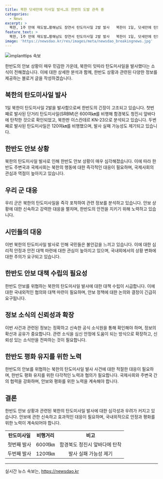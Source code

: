 ```yaml
---
title: 북한 닷새만에 미사일 발사…또 한번의 도발 관측 중
categories:
  - News
excerpt: >
  북한, 1주 만에 재도발…황해남도 장연서 탄도미사일 2발 발사   북한이 1일, 닷새만에 탄도미사일 2발을 발사했다. 첫 번째로 발사된 단거리 탄도미사일은 함경북도 앞바다에 시험 탄착한 것으로 알려졌으며, 북한판 이스칸데르 KN-23으로 분석 중이다. 두 번째 발사된 탄도미사일은 120여㎞를 비행했으나 발사 실패 가능성도 제기돼 있다. 해당 소식은 서울역 대합실에서 시민들에게 알려지고 있다.
feature_text: >
  북한, 1주 만에 재도발…황해남도 장연서 탄도미사일 2발 발사   북한이 1일, 닷새만에 탄도미사일 2발을 발사했다. 첫 번째로 발사된 단거리 탄도미사일은 함경북도 앞바다에 시험 탄착한 것으로 알려졌으며, 북한판 이스칸데르 KN-23으로 분석 중이다. 두 번째 발사된 탄도미사일은 120여㎞를 비행했으나 발사 실패 가능성도 제기돼 있다. 해당 소식은 서울역 대합실에서 시민들에게 알려지고 있다.
image: 'https://newsdao.kr/res/images/meta/newsdao_breakingnews.jpg'
---
```


<p><img src="https://newsdao.kr/res/images/meta/newsdao_breakingnews.jpg" alt="implanttips 속보" /></p>

<p>한반도의 안보 상황이 매우 민감한 가운데, 북한이 잇따라 탄도미사일을 발사했다는 소식이 전해졌습니다. 이에 대한 상세한 분석과 함께, 한반도 상황과 관련된 다양한 정보를 제공하는 블로거 글을 작성하겠습니다.</p>

<h2 data-ke-size="size26">북한의 탄도미사일 발사</h2>

<p data-ke-size="size16">1일 북한이 탄도미사일 2발을 발사함으로써 한반도의 긴장이 고조되고 있습니다. 첫번째로 발사된 단거리 탄도미사일(SRBM)은 600여㎞를 비행해 함경북도 청진시 앞바다에 탄착한 것으로 확인되었고, 북한판 이스칸데르 KN-23으로 분석되고 있습니다. 두번째로 발사된 탄도미사일은 120여㎞를 비행했으며, 발사 실패 가능성도 제기되고 있습니다.</p>

<h2 data-ke-size="size26">한반도 안보 상황</h2>

<p data-ke-size="size16">북한의 탄도미사일 발사로 인해 한반도 안보 상황이 매우 심각해졌습니다. 이에 따라 한반도 주변국과 국제사회는 북한의 행동에 대한 즉각적인 대응이 필요하며, 국제사회의 관심과 역점이 높아지고 있습니다.</p>

<h2 data-ke-size="size26">우리 군 대응</h2>

<p data-ke-size="size16">우리 군은 북한의 탄도미사일을 즉각 포착하여 관련 정보를 분석하고 있습니다. 안보 상황에 대한 신속하고 강력한 대응을 펼치며, 한반도의 안전을 지키기 위해 노력하고 있습니다.</p>

<h2 data-ke-size="size26">시민들의 대응</h2>

<p data-ke-size="size16">이번 북한의 탄도미사일 발사로 인해 국민들은 불안감을 느끼고 있습니다. 이에 대한 심리적 안정과 안전 대책 마련에 대한 관심이 높아지고 있으며, 국내외에서의 상황 변화에 대한 주의가 요구되고 있습니다.</p>

<h2 data-ke-size="size26">한반도 안보 대책 수립의 필요성</h2>

<p data-ke-size="size16">한반도 안보를 위협하는 북한의 탄도미사일 발사에 대한 대책 수립이 시급합니다. 이에 대한 국내외적인 협의와 대책 마련이 필요하며, 안보 정책에 대한 논의와 결정이 긴급히 요구됩니다.</p>

<h2 data-ke-size="size26">정보 소식의 신뢰성과 확장</h2>

<p data-ke-size="size16">이번 사건과 관련된 정보는 정확하고 신속한 공식 소식원을 통해 확인해야 하며, 정보의 확산과 공유가 중요합니다. 관련 소식을 심신 안정에 도움이 되는 방식으로 확장하고, 신뢰성 있는 소식만을 전파하는 것이 필요합니다.</p>

<h2 data-ke-size="size26">한반도 평화 유지를 위한 노력</h2>

<p data-ke-size="size16">한반도의 안보를 위협하는 북한의 탄도미사일 발사 사건에 대한 적절한 대응이 필요하며, 한반도 평화 유지를 위한 다각적인 노력과 협의가 필요합니다. 국제사회와 주변국 간의 협력을 강화하며, 안보와 평화를 위한 노력을 계속해야 합니다.</p>

<h2 data-ke-size="size26">결론</h2>

<p data-ke-size="size16">한반도 안보 상황과 관련된 북한의 탄도미사일 발사에 대한 심각성과 우려가 커지고 있습니다. 안보에 관한 신속하고 효과적인 대응이 필요하며, 국내외적으로 안정과 평화를 위한 노력이 계속되어야 합니다.</p>

<table>
    <tbody>
        <tr>
            <td style="text-align: center; height: 17px;"><b>탄도미사일</b></td>
            <td style="text-align: center; height: 17px;"><b>비행거리</b></td>
            <td style="text-align: center; height: 17px;"><b>비고</b></td>
        </tr>
        <tr>
            <td style="text-align: center; height: 17px;">첫번째 발사</td>
            <td style="text-align: center; height: 17px;">600여㎞</td>
            <td style="text-align: center; height: 17px;">함경북도 청진시 앞바다에 탄착</td>
        </tr>
        <tr>
            <td style="text-align: center; height: 17px;">두번째 발사</td>
            <td style="text-align: center; height: 17px;">120여㎞</td>
            <td style="text-align: center; height: 17px;">발사 실패 가능성 제기</td>
        </tr>
    </tbody>
</table>

<p><hr></p>
실시간 뉴스 속보는, <a href="https://newsdao.kr" rel="dofollow">https://newsdao.kr</a>


